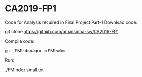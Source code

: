 # CA2019-FP1
Code for Analysis required in Final Project Part-1
Download code:

git clone https://github.com/amansinha-sw/CA2019-FP1

Compile code:

g++ FMIndex.cpp -o FMIndex

Run:

./FMIndex small.txt
